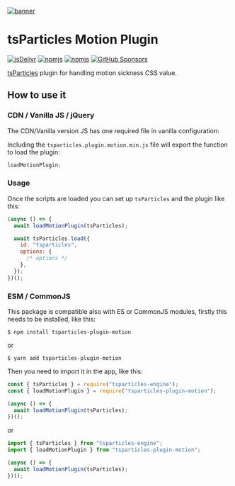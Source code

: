 [![banner](https://particles.js.org/images/banner2.png)](https://particles.js.org)

# tsParticles Motion Plugin

[![jsDelivr](https://data.jsdelivr.com/v1/package/npm/tsparticles-plugin-motion/badge)](https://www.jsdelivr.com/package/npm/tsparticles-plugin-motion)
[![npmjs](https://badge.fury.io/js/tsparticles-plugin-motion.svg)](https://www.npmjs.com/package/tsparticles-plugin-motion)
[![npmjs](https://img.shields.io/npm/dt/tsparticles-plugin-motion)](https://www.npmjs.com/package/tsparticles-plugin-motion) [![GitHub Sponsors](https://img.shields.io/github/sponsors/matteobruni)](https://github.com/sponsors/matteobruni)

[tsParticles](https://github.com/matteobruni/tsparticles) plugin for handling motion sickness CSS value.

## How to use it

### CDN / Vanilla JS / jQuery

The CDN/Vanilla version JS has one required file in vanilla configuration:

Including the `tsparticles.plugin.motion.min.js` file will export the function to load the plugin:

```javascript
loadMotionPlugin;
```

### Usage

Once the scripts are loaded you can set up `tsParticles` and the plugin like this:

```javascript
(async () => {
  await loadMotionPlugin(tsParticles);

  await tsParticles.load({
    id: "tsparticles",
    options: {
      /* options */
    },
  });
})();
```

### ESM / CommonJS

This package is compatible also with ES or CommonJS modules, firstly this needs to be installed, like this:

```shell
$ npm install tsparticles-plugin-motion
```

or

```shell
$ yarn add tsparticles-plugin-motion
```

Then you need to import it in the app, like this:

```javascript
const { tsParticles } = require("tsparticles-engine");
const { loadMotionPlugin } = require("tsparticles-plugin-motion");

(async () => {
  await loadMotionPlugin(tsParticles);
})();
```

or

```javascript
import { tsParticles } from "tsparticles-engine";
import { loadMotionPlugin } from "tsparticles-plugin-motion";

(async () => {
  await loadMotionPlugin(tsParticles);
})();
```
